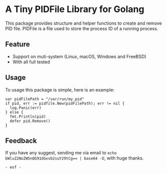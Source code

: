 # A Tiny PIDFile Library for Golang

This package provides structure and helper functions to create and remove PID file. 
PIDFile is a file used to store the process ID of a running process.

## Feature

* Support on muti-system (Linux, macOS, Windows and FreeBSD)
* With all full tested

## Usage

To usage this package is simple, here is an example:

```golang
var pidFilePath = "/var/run/my.pid"
if pid, err := pidfile.New(pidFilePath); err != nil {
  log.Panic(err)
} else {
  fmt.Println(pid)
  defer pid.Remove()
}
```

## Feedback

If you have any suggest, sending me via email to `echo bWluZ2NoZW5nQG91dGxvb2suY29tCg== | base64 -D`, with huge thanks.

`- eof -`
